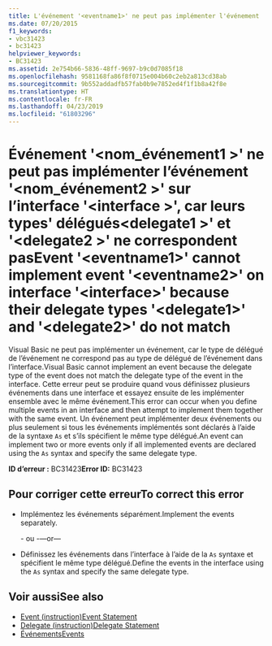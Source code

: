 ```yaml
---
title: L'événement '<eventname1>' ne peut pas implémenter l'événement '<eventname2>' pour l'interface '<interface>', car leurs types délégués '<delegate1>' et '<delegate2> ne correspondent pas
ms.date: 07/20/2015
f1_keywords:
- vbc31423
- bc31423
helpviewer_keywords:
- BC31423
ms.assetid: 2e754b66-5836-48ff-9697-b9c0d7085f18
ms.openlocfilehash: 9581168fa86f8f0715e004b60c2eb2a813cd38ab
ms.sourcegitcommit: 9b552addadfb57fab0b9e7852ed4f1f1b8a42f8e
ms.translationtype: HT
ms.contentlocale: fr-FR
ms.lasthandoff: 04/23/2019
ms.locfileid: "61803296"
---
```

# <a name="event-eventname1-cannot-implement-event-eventname2-on-interface-interface-because-their-delegate-types-delegate1-and-delegate2-do-not-match"></a><span data-ttu-id="63093-102">Événement '\<nom_événement1 >' ne peut pas implémenter l’événement '\<nom_événement2 >' sur l’interface '\<interface >', car leurs types' délégués\<delegate1 >' et '\<delegate2 >' ne correspondent pas</span><span class="sxs-lookup"><span data-stu-id="63093-102">Event '\<eventname1>' cannot implement event '\<eventname2>' on interface '\<interface>' because their delegate types '\<delegate1>' and '\<delegate2>' do not match</span></span>
<span data-ttu-id="63093-103">Visual Basic ne peut pas implémenter un événement, car le type de délégué de l’événement ne correspond pas au type de délégué de l’événement dans l’interface.</span><span class="sxs-lookup"><span data-stu-id="63093-103">Visual Basic cannot implement an event because the delegate type of the event does not match the delegate type of the event in the interface.</span></span> <span data-ttu-id="63093-104">Cette erreur peut se produire quand vous définissez plusieurs événements dans une interface et essayez ensuite de les implémenter ensemble avec le même événement.</span><span class="sxs-lookup"><span data-stu-id="63093-104">This error can occur when you define multiple events in an interface and then attempt to implement them together with the same event.</span></span> <span data-ttu-id="63093-105">Un événement peut implémenter deux événements ou plus seulement si tous les événements implémentés sont déclarés à l’aide de la syntaxe `As` et s’ils spécifient le même type délégué.</span><span class="sxs-lookup"><span data-stu-id="63093-105">An event can implement two or more events only if all implemented events are declared using the `As` syntax and specify the same delegate type.</span></span>  
  
 <span data-ttu-id="63093-106">**ID d’erreur :** BC31423</span><span class="sxs-lookup"><span data-stu-id="63093-106">**Error ID:** BC31423</span></span>  
  
## <a name="to-correct-this-error"></a><span data-ttu-id="63093-107">Pour corriger cette erreur</span><span class="sxs-lookup"><span data-stu-id="63093-107">To correct this error</span></span>  
  
- <span data-ttu-id="63093-108">Implémentez les événements séparément.</span><span class="sxs-lookup"><span data-stu-id="63093-108">Implement the events separately.</span></span>  
  
     <span data-ttu-id="63093-109">- ou -</span><span class="sxs-lookup"><span data-stu-id="63093-109">—or—</span></span>  
  
- <span data-ttu-id="63093-110">Définissez les événements dans l’interface à l’aide de la `As` syntaxe et spécifient le même type délégué.</span><span class="sxs-lookup"><span data-stu-id="63093-110">Define the events in the interface using the `As` syntax and specify the same delegate type.</span></span>  
  
## <a name="see-also"></a><span data-ttu-id="63093-111">Voir aussi</span><span class="sxs-lookup"><span data-stu-id="63093-111">See also</span></span>

- [<span data-ttu-id="63093-112">Event (instruction)</span><span class="sxs-lookup"><span data-stu-id="63093-112">Event Statement</span></span>](../../../visual-basic/language-reference/statements/event-statement.md)
- [<span data-ttu-id="63093-113">Delegate (instruction)</span><span class="sxs-lookup"><span data-stu-id="63093-113">Delegate Statement</span></span>](../../../visual-basic/language-reference/statements/delegate-statement.md)
- [<span data-ttu-id="63093-114">Événements</span><span class="sxs-lookup"><span data-stu-id="63093-114">Events</span></span>](../../../visual-basic/programming-guide/language-features/events/index.md)
